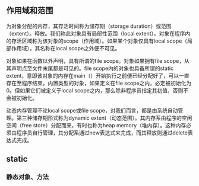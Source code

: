 ## 作用域和范围

为对象分配的内存，其存活时间称为储存期（storage duration）或范围（extent）。释放。我们称此对象具有局部性范围（local extent）。对象在程序内的存活区域称为该对象的scope（作用域）。如果某个对象仅具有local scope（局部作用域），其名称在local scope之外便不可见。

对象如果在函数以外声明，具有所谓的file scope。对象如果拥有file scope，从其声明点至文件末尾都是可见的。file scope内的对象也具备所谓的static extent，意即该对象的内存在main（）开始执行之前便已经分配好了，可以一直存在至程序结束。内置类型的对象，如果定义在file scope之内，必定被初始化为0。但如果它们被定义于local scope之内，那么除非程序员指定其初值，否则不会被初始化。

动态内存管理不论local scope或file scope，对我们而言，都是由系统自动管理。第三种储存期形式称为dynamic extent（动态范围）。其内存系由程序的空闲空间（free store）分配而来，有时也称为heap memory（堆内存）。这种内存必须由程序员自行管理，其分配系通过new表达式来完成，而其释放则通过delete表达式完成。

## static

### 静态对象、方法



